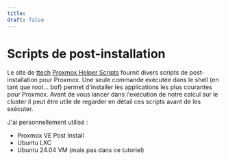 ```yaml
---
title: 
draft: false
---
```

# Scripts de post-installation

Le site de [ttech](https://github.com/tteck) [Proxmox Helper Scripts](https://tteck.github.io/Proxmox/) fournit divers scripts de post-installation pour Proxmox. Une seule commande exécutée dans le shell (en tant que root... bof) permet d'installer les applications les plus courantes pour Proxmox.
Avant de vous lancer dans l'exécution de notre calcul sur le cluster il peut être utile de regarder en détail ces scripts avant de les exécuter.

J'ai personnellement utilisé :
- Proxmox VE Post Install
- Ubuntu LXC
- Ubuntu 24.04 VM (mais pas dans ce tutoriel)